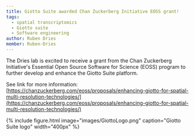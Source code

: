 ```yaml
---
title: Giotto Suite awarded Chan Zuckerberg Initiative EOSS grant!
tags:
  - spatial transcriptomics
  - Giotto suite
  - Software engineering
author: Ruben Dries
member: Ruben-Dries
---
```


The Dries lab is excited to receive a grant from the Chan Zuckerberg Initiative's Essential Open Source Software for Science (EOSS) program to further develop and enhance the Giotto Suite platform.

See link for more information:
[https://chanzuckerberg.com/eoss/proposals/enhancing-giotto-for-spatial-multi-resolution-technologies/](https://chanzuckerberg.com/eoss/proposals/enhancing-giotto-for-spatial-multi-resolution-technologies/)

{%
  include figure.html
  image="images/GiottoLogo.png"
  caption="Giotto Suite logo"
  width="400px"
%}
